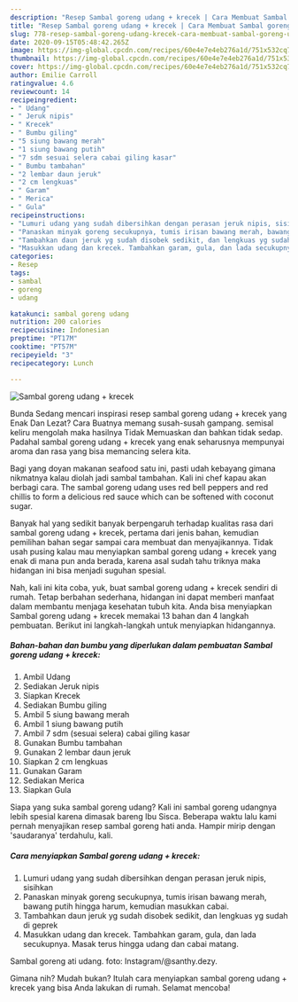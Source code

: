 ```yaml
---
description: "Resep Sambal goreng udang + krecek | Cara Membuat Sambal goreng udang + krecek Yang Menggugah Selera"
title: "Resep Sambal goreng udang + krecek | Cara Membuat Sambal goreng udang + krecek Yang Menggugah Selera"
slug: 778-resep-sambal-goreng-udang-krecek-cara-membuat-sambal-goreng-udang-krecek-yang-menggugah-selera
date: 2020-09-15T05:48:42.265Z
image: https://img-global.cpcdn.com/recipes/60e4e7e4eb276a1d/751x532cq70/sambal-goreng-udang-krecek-foto-resep-utama.jpg
thumbnail: https://img-global.cpcdn.com/recipes/60e4e7e4eb276a1d/751x532cq70/sambal-goreng-udang-krecek-foto-resep-utama.jpg
cover: https://img-global.cpcdn.com/recipes/60e4e7e4eb276a1d/751x532cq70/sambal-goreng-udang-krecek-foto-resep-utama.jpg
author: Emilie Carroll
ratingvalue: 4.6
reviewcount: 14
recipeingredient:
- " Udang"
- " Jeruk nipis"
- " Krecek"
- " Bumbu giling"
- "5 siung bawang merah"
- "1 siung bawang putih"
- "7 sdm sesuai selera cabai giling kasar"
- " Bumbu tambahan"
- "2 lembar daun jeruk"
- "2 cm lengkuas"
- " Garam"
- " Merica"
- " Gula"
recipeinstructions:
- "Lumuri udang yang sudah dibersihkan dengan perasan jeruk nipis, sisihkan"
- "Panaskan minyak goreng secukupnya, tumis irisan bawang merah, bawang putih hingga harum, kemudian masukkan cabai."
- "Tambahkan daun jeruk yg sudah disobek sedikit, dan lengkuas yg sudah di geprek"
- "Masukkan udang dan krecek. Tambahkan garam, gula, dan lada secukupnya. Masak terus hingga udang dan cabai matang."
categories:
- Resep
tags:
- sambal
- goreng
- udang

katakunci: sambal goreng udang 
nutrition: 200 calories
recipecuisine: Indonesian
preptime: "PT17M"
cooktime: "PT57M"
recipeyield: "3"
recipecategory: Lunch

---
```



![Sambal goreng udang + krecek](https://img-global.cpcdn.com/recipes/60e4e7e4eb276a1d/751x532cq70/sambal-goreng-udang-krecek-foto-resep-utama.jpg)

Bunda Sedang mencari inspirasi resep sambal goreng udang + krecek yang Enak Dan Lezat? Cara Buatnya memang susah-susah gampang. semisal keliru mengolah maka hasilnya Tidak Memuaskan dan bahkan tidak sedap. Padahal sambal goreng udang + krecek yang enak seharusnya mempunyai aroma dan rasa yang bisa memancing selera kita.

Bagi yang doyan makanan seafood satu ini, pasti udah kebayang gimana nikmatnya kalau diolah jadi sambal tambahan. Kali ini chef kapau akan berbagi cara. The sambal goreng udang uses red bell peppers and red chillis to form a delicious red sauce which can be softened with coconut sugar.

Banyak hal yang sedikit banyak berpengaruh terhadap kualitas rasa dari sambal goreng udang + krecek, pertama dari jenis bahan, kemudian pemilihan bahan segar sampai cara membuat dan menyajikannya. Tidak usah pusing kalau mau menyiapkan sambal goreng udang + krecek yang enak di mana pun anda berada, karena asal sudah tahu triknya maka hidangan ini bisa menjadi suguhan spesial.


Nah, kali ini kita coba, yuk, buat sambal goreng udang + krecek sendiri di rumah. Tetap berbahan sederhana, hidangan ini dapat memberi manfaat dalam membantu menjaga kesehatan tubuh kita. Anda bisa menyiapkan Sambal goreng udang + krecek memakai 13 bahan dan 4 langkah pembuatan. Berikut ini langkah-langkah untuk menyiapkan hidangannya.

<!--inarticleads1-->

##### Bahan-bahan dan bumbu yang diperlukan dalam pembuatan Sambal goreng udang + krecek:

1. Ambil  Udang
1. Sediakan  Jeruk nipis
1. Siapkan  Krecek
1. Sediakan  Bumbu giling
1. Ambil 5 siung bawang merah
1. Ambil 1 siung bawang putih
1. Ambil 7 sdm (sesuai selera) cabai giling kasar
1. Gunakan  Bumbu tambahan
1. Gunakan 2 lembar daun jeruk
1. Siapkan 2 cm lengkuas
1. Gunakan  Garam
1. Sediakan  Merica
1. Siapkan  Gula


Siapa yang suka sambal goreng udang? Kali ini sambal goreng udangnya lebih spesial karena dimasak bareng Ibu Sisca. Beberapa waktu lalu kami pernah menyajikan resep sambal goreng hati anda. Hampir mirip dengan &#39;saudaranya&#39; terdahulu, kali. 

<!--inarticleads2-->

##### Cara menyiapkan Sambal goreng udang + krecek:

1. Lumuri udang yang sudah dibersihkan dengan perasan jeruk nipis, sisihkan
1. Panaskan minyak goreng secukupnya, tumis irisan bawang merah, bawang putih hingga harum, kemudian masukkan cabai.
1. Tambahkan daun jeruk yg sudah disobek sedikit, dan lengkuas yg sudah di geprek
1. Masukkan udang dan krecek. Tambahkan garam, gula, dan lada secukupnya. Masak terus hingga udang dan cabai matang.


Sambal goreng ati udang. foto: Instagram/@santhy.dezy. 

Gimana nih? Mudah bukan? Itulah cara menyiapkan sambal goreng udang + krecek yang bisa Anda lakukan di rumah. Selamat mencoba!
